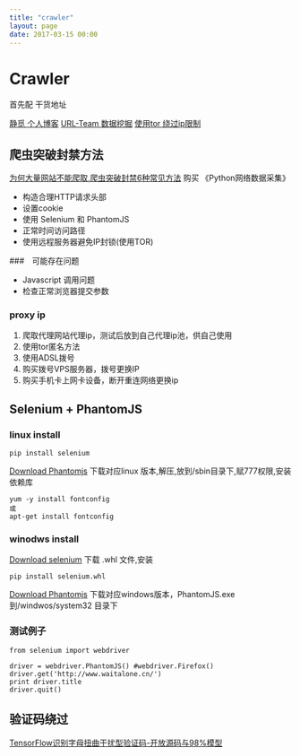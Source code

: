```yaml
---
title: "crawler"
layout: page
date: 2017-03-15 00:00
---
```


# Crawler #

首先配 干货地址 

[静觅 个人博客](http://cuiqingcai.com/category/technique/python)
[URL-Team 数据挖掘](https://www.urlteam.org/tag/%E6%95%B0%E6%8D%AE%E6%8C%96%E6%8E%98/)
[使用tor 绕过ip限制](https://www.urlteam.org/2016/12/%E5%9F%BA%E4%BA%8Etor%E5%8C%BF%E5%90%8D%E7%BD%91%E7%BB%9C%E7%9A%84%E5%A4%9Aip%E7%88%AC%E8%99%AB/)

## 爬虫突破封禁方法

[为何大量网站不能爬取,爬虫突破封禁6种常见方法](http://mp.weixin.qq.com/s?__biz=MzIxNDE4MzA4OQ==&mid=2651024379&idx=1&sn=bd30294fb00cf22a20759503ebb0169e&scene=1&srcid=0531yCYVlBtAgDmxzZaXw87f&from=groupmessage&isappinstalled=0##)
购买 《Python网络数据采集》

- 构造合理HTTP请求头部
- 设置cookie
- 使用 Selenium 和 PhantomJS
- 正常时间访问路径
- 使用远程服务器避免IP封锁(使用TOR)

###　可能存在问题

- Javascript 调用问题
- 检查正常浏览器提交参数

### proxy ip 

1. 爬取代理网站代理ip，测试后放到自己代理ip池，供自己使用
2. 使用tor匿名方法
3. 使用ADSL拨号
4. 购买拨号VPS服务器，拨号更换IP
5. 购买手机卡上网卡设备，断开重连网络更换ip

## Selenium + PhantomJS 

### linux install 

```
pip install selenium
```

[Download Phantomjs](http://phantomjs.org/download.html)
下载对应linux 版本,解压,放到/sbin目录下,赋777权限,安装依赖库
```
yum -y install fontconfig
或
apt-get install fontconfig
```

### winodws install

[Download selenium](https://pypi.python.org/pypi/selenium)
下载 .whl 文件,安装
```
pip install selenium.whl
```

[Download Phantomjs](http://phantomjs.org/download.html)
下载对应windows版本，PhantomJS.exe到/windwos/system32 目录下

### 测试例子

```
from selenium import webdriver

driver = webdriver.PhantomJS() #webdriver.Firefox()
driver.get('http://www.waitalone.cn/')
print driver.title
driver.quit()
```


## 验证码绕过

[TensorFlow识别字母扭曲干扰型验证码-开放源码与98%模型](https://www.urlteam.org/2017/03/tensorflow%E8%AF%86%E5%88%AB%E5%AD%97%E6%AF%8D%E6%89%AD%E6%9B%B2%E5%B9%B2%E6%89%B0%E5%9E%8B%E9%AA%8C%E8%AF%81%E7%A0%81-%E5%BC%80%E6%94%BE%E6%BA%90%E7%A0%81%E4%B8%8E98%E6%A8%A1%E5%9E%8B/)